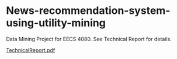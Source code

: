 # News-recommendation-system-using-utility-mining
Data Mining Project for EECS 4080. See Technical Report for details.
<object data="TechnicalReport.pdf" type="application/pdf" width="100%" height="100%">
  <p><a href="TechnicalReport.pdf">TechnicalReport.pdf</a></p>
</object>
